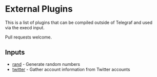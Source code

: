 # External Plugins

This is a list of plugins that can be compiled outside of Telegraf and used via the execd input.

Pull requests welcome.

## Inputs
- [rand](https://github.com/ssoroka/rand) - Generate random numbers
- [twitter](https://github.com/inabagumi/twitter-telegraf-plugin) - Gather account information from Twitter accounts
